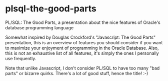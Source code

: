 # plsql-the-good-parts
PL/SQL: The Good Parts, a presentation about the nice features of Oracle's database programming language

Somewhat inspired by Douglas Crockford's "Javascript: The Good Parts" presentation, this is an overview of features you should consider if you want to maximize your enjoyment of programming in the Oracle Database. Also, this is not an exhaustive list of all features, it's simply the ones I personally use frequently.

Note that unlike Javascript, I don't consider PL/SQL to have too many "bad parts" or bizarre quirks. There's a lot of good stuff, hence the title! :-)
